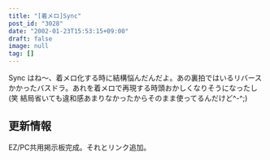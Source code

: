 ```yaml
---
title: "[着メロ]Sync"
post_id: "3028"
date: "2002-01-23T15:53:15+09:00"
draft: false
image: null
tag: []
---
```



Sync はね～、着メロ化する時に結構悩んだんだよ。あの裏拍ではいるリバースかかったバスドラ。あれを着メロで再現する時頭おかしくなりそうになったし(笑 結局省いても違和感あまりなかったからそのまま使ってるんだけど^-^;)
## 更新情報
EZ/PC共用掲示板完成。それとリンク追加。
